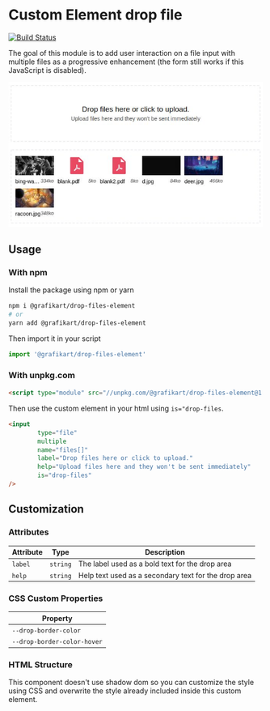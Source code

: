 # Custom Element drop file

[![Build Status](https://travis-ci.org/Grafikart/CustomElement-DropFiles.svg?branch=master)](https://travis-ci.org/Grafikart/CustomElement-DropFiles)

The goal of this module is to add user interaction on a file input with multiple files as a progressive enhancement (the form still works if this JavaScript is disabled).

![](preview.jpg)

## Usage

### With npm

Install the package using npm or yarn

```bash
npm i @grafikart/drop-files-element
# or
yarn add @grafikart/drop-files-element
```

Then import it in your script

```js
import '@grafikart/drop-files-element'
```

### With unpkg.com

```html
<script type="module" src="//unpkg.com/@grafikart/drop-files-element@1.0.1"></script>
```

Then use the custom element in your html using `is="drop-files`.

```html
<input
        type="file"
        multiple
        name="files[]"
        label="Drop files here or click to upload."
        help="Upload files here and they won't be sent immediately"
        is="drop-files"
/>
```

## Customization

### Attributes

| Attribute | Type     | Description                                          |
|-----------|----------|------------------------------------------------------|
| `label`   | `string` | The label used as a bold text for the drop area      |
| `help`   | `string` | Help text used as a secondary text for the drop area  |

### CSS Custom Properties

| Property                    |
|-----------------------------|
| `--drop-border-color`       |
| `--drop-border-color-hover` |

### HTML Structure

This component doesn't use shadow dom so you can customize the style using CSS and overwrite the style already included inside this custom element.
